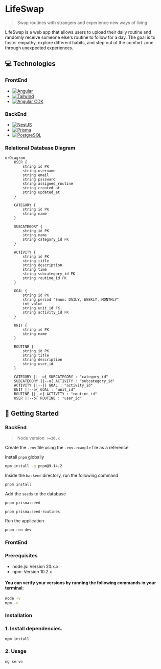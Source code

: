 # **LifeSwap**

> Swap routines with strangers and experience new ways of living.

LifeSwap is a web app that allows users to upload their daily routine and randomly receive someone else's routine to follow for a day. The goal is to foster empathy, explore different habits, and step out of the comfort zone through unexpected experiences.

## 💻 Technologies
### FrontEnd

* [![Angular][Angular.io]][Angular-url]
* [![Tailwind][Tailwind]][Tailwind-Angular-url]
* [![Angular CDK][Angular-CDK]][Angular-CDK-url]

### BackEnd

* [![NestJS][nestjs.com]][NestJS-url]
* [![Prisma][prisma.io]][Prisma-url]
* [![PostgreSQL][postgresql.org]][PostgreSQL-url]

### Relational Database Diagram
```mermaid
erDiagram
    USER {
        string id PK
        string username
        string email
        string password
        string assigned_routine
        string created_at
        string updated_at
    }

    CATEGORY {
        string id PK
        string name
    }

    SUBCATEGORY {
        string id PK
        string name
        string category_id FK
    }

    ACTIVITY {
        string id PK
        string title
        string description
        string time
        string subcategory_id FK
        string routine_id FK
    }

    GOAL {
        string id PK
        string period "Enum: DAILY, WEEKLY, MONTHLY"
        int value
        string unit_id FK
        string activity_id FK
    }

    UNIT {
        string id PK
        string name
    }

    ROUTINE {
        string id PK
        string title
        string description
        string user_id
    }

    CATEGORY ||--o{ SUBCATEGORY : "category_id"
    SUBCATEGORY ||--o{ ACTIVITY : "subcategory_id"
    ACTIVITY ||--|| GOAL : "activity_id"
    UNIT ||--o{ GOAL : "unit_id"
    ROUTINE ||--o{ ACTIVITY : "routine_id"
    USER ||--o{ ROUTINE : "user_id"
```

## 🚀 Getting Started
### BackEnd
> Node version: ```>=20.x```

Create the ```.env``` file using the ```.env.example``` file as a reference

Install ```pnpm``` globally
```bash
npm install -g pnpm@9.14.2
```

Inside the ```backend``` directory, run the following command
```bash
pnpm install
```

Add the ```seeds``` to the database
```bash
pnpm prisma:seed
```
```bash
pnpm prisma:seed-routines
```

Run the application
```bash
pnpm run dev
```

### FrontEnd
### Prerequisites
* node.js: Version 20.x.x
* npm: Version 10.2.x 
#### You can verify your versions by running the following commands in your terminal:

```bash
node -v
npm -v
```
### Installation
### 1. Install dependencies.
```bash
npm install
```
### 2. Usage
```bash
ng serve
```

<!-- MARKDOWN LINKS & IMAGES -->
[Angular.io]: https://img.shields.io/badge/Angular-DD0031?style=for-the-badge&logo=angular&logoColor=white
[Angular-url]: https://angular.io/
[Tailwind]: https://img.shields.io/badge/-Tailwind%20CSS-%231a202c?style=for-the-badge&logo=tailwind-css
[Tailwind-Angular-url]:https://tailwindcss.com/docs/installation/framework-guides/angular

[Angular-CDK]: https://img.shields.io/badge/%20-Angular%20Material-blue?style=for-the-badge&logo=angular
[Angular-CDK-url]:https://material.angular.io/cdk/categories

[nestjs.com]: https://img.shields.io/badge/nestjs-E0234E?style=for-the-badge&logo=nestjs&logoColor=white
[NestJS-url]: https://nestjs.com/
[postgresql.org]: https://img.shields.io/badge/postgresql-4169e1?style=for-the-badge&logo=postgresql&logoColor=white
[PostgreSQL-url]: https://www.postgresql.org/
[prisma.io]: https://img.shields.io/badge/Prisma-3982CE?style=for-the-badge&logo=Prisma&logoColor=white
[Prisma-url]: https://www.prisma.io/